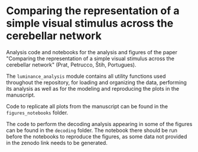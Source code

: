 # Comparing the representation of a simple visual stimulus across the cerebellar network
Analysis code and notebooks for the analysis and figures of the paper "Comparing the representation of a simple visual stimulus across the cerebellar network" (Prat, Petrucco, Štih, Portugues).

The `luminance_analysis` module contains all utility functions used throughout the repository, for loading and organizing the data, performing its analysis as well as for the modeling and reproducing the plots in the manuscript.

Code to replicate all plots from the manuscript can be found in the `figures_notebooks` folder.

The code to perform the decoding analysis appearing in some of the figures can be found in the `decoding` folder. The notebook there should be run before the notebooks to reproduce the figures, as some data not provided in the zenodo link needs to be generated. 
